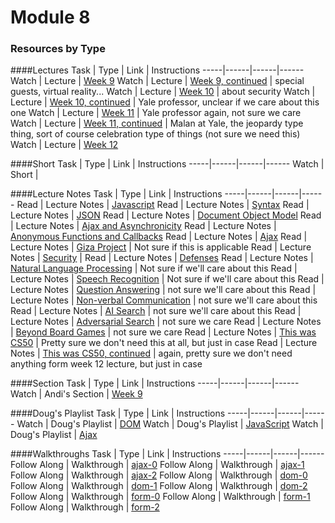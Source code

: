 # Module 8

### Resources by Type

####Lectures
Task | Type | Link | Instructions
-----|------|------|------
Watch | Lecture | <a href="https://www.youtube.com/watch?v=FKLqzTdkDMc" target="_blank">Week 9</a>
Watch | Lecture | <a href="https://www.youtube.com/watch?v=l9gEGB0eOps" target="_blank">Week 9, continued</a> | special guests, virtual reality...
Watch | Lecture | <a href="https://www.youtube.com/watch?v=bpfiIlYzVGs" target="_blank">Week 10</a> | about security
Watch | Lecture | <a href="https://www.youtube.com/watch?v=OkYga_a-9cQ" target="_blank">Week 10, continued</a> | Yale professor, unclear if we care about this one
Watch | Lecture | <a href="https://www.youtube.com/watch?v=7q3VIoQinCs" target="_blank">Week 11</a> | Yale professor again, not sure we care
Watch | Lecture | <a href="https://www.youtube.com/watch?v=i9gUfhxej0I" target="_blank">Week 11, continued</a> | Malan at Yale, the jeopardy type thing, sort of course celebration type of things (not sure we need this)
Watch | Lecture | <a href="https://www.youtube.com/watch?v=l76Cz8RLO54&feature=youtu.be" target="_blank">Week 12</a>

####Short
Task | Type | Link | Instructions
-----|------|------|------
Watch | Short | <a href="https://www.youtube.com/watch?v=GBKwdFEyJks&index=16&list=PLhQjrBD2T380dhmG9KMjsOQogweyjEeVQ" target="_blank"></a>

####Lecture Notes
Task | Type | Link | Instructions
-----|------|------|------
Read | Lecture Notes | <a href="http://cdn.cs50.net/2015/fall/lectures/9/m/notes9m/notes9m.html#javascript" target="_blank">Javascript</a>
Read | Lecture Notes | <a href="http://cdn.cs50.net/2015/fall/lectures/9/m/notes9m/notes9m.html#syntax" target="_blank">Syntax</a>
Read | Lecture Notes | <a href="http://cdn.cs50.net/2015/fall/lectures/9/m/notes9m/notes9m.html#json" target="_blank">JSON</a>
Read | Lecture Notes | <a href="http://cdn.cs50.net/2015/fall/lectures/9/m/notes9m/notes9m.html#document_object_model" target="_blank">Document Object Model</a>
Read | Lecture Notes | <a href="http://cdn.cs50.net/2015/fall/lectures/9/m/notes9m/notes9m.html#ajax_and_asynchronicity" target="_blank">Ajax and Asynchronicity</a>
Read | Lecture Notes | <a href="http://cdn.cs50.net/2015/fall/lectures/9/w/notes9w/notes9w.html#anonymous_functions_and_callbacks" target="_blank">Anonymous Functions and Callbacks</a>
Read | Lecture Notes | <a href="http://cdn.cs50.net/2015/fall/lectures/9/w/notes9w/notes9w.html#ajax" target="_blank">Ajax</a>
Read | Lecture Notes | <a href="http://cdn.cs50.net/2015/fall/lectures/9/w/notes9w/notes9w.html#giza_project" target="_blank">Giza Project</a> | Not sure if this is applicable
Read | Lecture Notes | <a href="http://cdn.cs50.net/2015/fall/lectures/10/m/notes10m/notes10m.html#security" target="_blank">Security</a> | 
Read | Lecture Notes | <a href="http://cdn.cs50.net/2015/fall/lectures/10/m/notes10m/notes10m.html#defenses" target="_blank">Defenses</a>
Read | Lecture Notes | <a href="http://cdn.cs50.net/2015/fall/lectures/10/w/notes10w/notes10w.html#natural_language_processing" target="_blank">Natural Language Processing</a> | Not sure if we'll care about this
Read | Lecture Notes | <a href="http://cdn.cs50.net/2015/fall/lectures/10/w/notes10w/notes10w.html#speech_recognition" target="_blank">Speech Recognition</a> | Not sure if we'll care about this
Read | Lecture Notes | <a href="http://cdn.cs50.net/2015/fall/lectures/10/w/notes10w/notes10w.html#question_answering" target="_blank">Question Answering</a> | not sure we'll care about this
Read | Lecture Notes | <a href="http://cdn.cs50.net/2015/fall/lectures/10/w/notes10w/notes10w.html#non_verbal_communication" target="_blank">Non-verbal Communication</a> | not sure we'll care about this
Read | Lecture Notes | <a href="http://cdn.cs50.net/2015/fall/lectures/11/m/notes11m/notes11m.html#ai_search" target="_blank">AI Search</a> | not sure we'll care about this
Read | Lecture Notes | <a href="http://cdn.cs50.net/2015/fall/lectures/11/m/notes11m/notes11m.html#adversarial_search" target="_blank">Adversarial Search</a> | not sure we care
Read | Lecture Notes | <a href="http://cdn.cs50.net/2015/fall/lectures/11/m/notes11m/notes11m.html#beyond_board_games" target="_blank">Beyond Board Games</a> | not sure we care
Read | Lecture Notes | <a href="http://cdn.cs50.net/2015/fall/lectures/11/f/notes11f/notes11f.html#this_was_cs50" target="_blank">This was CS50</a> | Pretty sure we don't need this at all, but just in case
Read | Lecture Notes | <a href="http://cdn.cs50.net/2015/fall/lectures/12/m/notes12m/notes12m.html#this_was_cs50" target="_blank">This was CS50, continued</a> | again, pretty sure we don't need anything form week 12 lecture, but just in case

####Section
Task | Type | Link | Instructions
-----|------|------|------
Watch | Andi's Section | <a href="https://www.youtube.com/watch?v=UuNuJ4Q6b-s&feature=youtu.be
" target="_blank">Week 9</a>

####Doug's Playlist
Task | Type | Link | Instructions
-----|------|------|------
Watch | Doug's Playlist | <a href="https://www.youtube.com/watch?v=pkcDcIhVM30&list=PLhQjrBD2T383ql2IPhxwnJqu1EjcMXulK&index=1" target="_blank">DOM</a>
Watch | Doug's Playlist | <a href="https://www.youtube.com/watch?v=JYIKYnbdu4E&list=PLhQjrBD2T383ql2IPhxwnJqu1EjcMXulK&index=2" target="_blank">JavaScript</a>
Watch | Doug's Playlist | <a href="https://www.youtube.com/watch?v=FtefVGIgAfA&list=PLhQjrBD2T383ql2IPhxwnJqu1EjcMXulK&index=3" target="_blank">Ajax</a>

####Walkthroughs
Task | Type | Link | Instructions
-----|------|------|------
Follow Along | Walkthrough | <a href="https://www.youtube.com/watch?v=gKupwkz8ZBo&list=PLhQjrBD2T382FjybRNOXyEdsjP9CNKJgb&index=1" target="_blank">ajax-0</a>
Follow Along | Walkthrough | <a href="https://www.youtube.com/watch?v=fHuy443Gm-Y&index=2&list=PLhQjrBD2T382FjybRNOXyEdsjP9CNKJgb" target="_blank">ajax-1</a>
Follow Along | Walkthrough | <a href="https://www.youtube.com/watch?v=HGVqC6hlqFI&index=3&list=PLhQjrBD2T382FjybRNOXyEdsjP9CNKJgb" target="_blank">ajax-2</a>
Follow Along | Walkthrough | <a href="https://www.youtube.com/watch?v=6Kb5CyWU3PY&index=4&list=PLhQjrBD2T382FjybRNOXyEdsjP9CNKJgb" target="_blank">dom-0</a>
Follow Along | Walkthrough | <a href="https://www.youtube.com/watch?v=HOLM-ok0KOI&index=5&list=PLhQjrBD2T382FjybRNOXyEdsjP9CNKJgb" target="_blank">dom-1</a>
Follow Along | Walkthrough | <a href="https://www.youtube.com/watch?v=6EkmABDGNGs&list=PLhQjrBD2T382FjybRNOXyEdsjP9CNKJgb&index=6" target="_blank">dom-2</a>
Follow Along | Walkthrough | <a href="https://www.youtube.com/watch?v=U7W2U8qRI3I&index=7&list=PLhQjrBD2T382FjybRNOXyEdsjP9CNKJgb" target="_blank">form-0</a>
Follow Along | Walkthrough | <a href="https://www.youtube.com/watch?v=r2iaKDH79oQ&index=8&list=PLhQjrBD2T382FjybRNOXyEdsjP9CNKJgb" target="_blank">form-1</a>
Follow Along | Walkthrough | <a href="https://www.youtube.com/watch?v=eViManaIKkQ&index=9&list=PLhQjrBD2T382FjybRNOXyEdsjP9CNKJgb" target="_blank">form-2</a>
